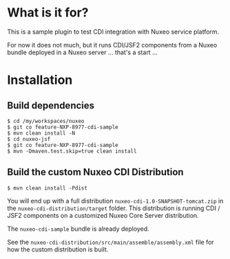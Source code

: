 # What is it for?

This is a sample plugin to test CDI integration with Nuxeo service
platform.

For now it does not much, but it runs CDI/JSF2 components from a Nuxeo
bundle deployed in a Nuxeo server ... that's a start ...

# Installation

## Build dependencies

    $ cd /my/workspaces/nuxeo
    $ git co feature-NXP-8977-cdi-sample
    $ mvn clean install -N
    $ cd nuxeo-jsf
    $ git co feature-NXP-8977-cdi-sample
    $ mvn -Dmaven.test.skip=true clean install

## Build the custom Nuxeo CDI Distribution

    $ mvn clean install -Pdist

You will end up with a full distribution
`nuxeo-cdi-1.0-SNAPSHOT-tomcat.zip` in the
`nuxeo-cdi-distribution/target` folder.  This distribution is running
CDI / JSF2 components on a customized Nuxeo Core Server distribution.

The `nuxeo-cdi-sample` bundle is already deployed.

See the `nuxeo-cdi-distribution/src/main/assemble/assembly.xml` file
for how the custom distribution is built.